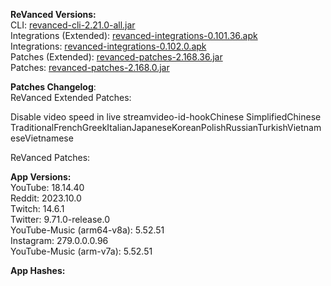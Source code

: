 **ReVanced Versions:**  
CLI: [revanced-cli-2.21.0-all.jar](https://github.com/j-hc/revanced-cli/releases/tag/v2.21.0)  
Integrations (Extended): [revanced-integrations-0.101.36.apk](https://github.com/inotia00/revanced-integrations/releases/tag/v0.101.36)  
Integrations: [revanced-integrations-0.102.0.apk](https://github.com/revanced/revanced-integrations/releases/tag/v0.102.0)  
Patches (Extended): [revanced-patches-2.168.36.jar](https://github.com/inotia00/revanced-patches/releases/tag/v2.168.36)  
Patches: [revanced-patches-2.168.0.jar](https://github.com/revanced/revanced-patches/releases/tag/v2.168.0)  

**Patches Changelog**:   
ReVanced Extended Patches:  

Disable video speed in live streamvideo-id-hookChinese SimplifiedChinese TraditionalFrenchGreekItalianJapaneseKoreanPolishRussianTurkishVietnameseVietnamese
  
ReVanced Patches:   


  
**App Versions:**  
YouTube: 18.14.40  
Reddit: 2023.10.0  
Twitch: 14.6.1  
Twitter: 9.71.0-release.0  
YouTube-Music (arm64-v8a): 5.52.51  
Instagram: 279.0.0.0.96  
YouTube-Music (arm-v7a): 5.52.51  

**App Hashes:**  
  

